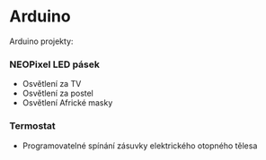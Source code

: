 # Arduino
Arduino projekty:

### NEOPixel LED pásek
 - Osvětlení za TV
 - Osvětlení za postel
 - Osvětlení Africké masky
 
### Termostat
  - Programovatelné spínání zásuvky elektrického otopného tělesa
